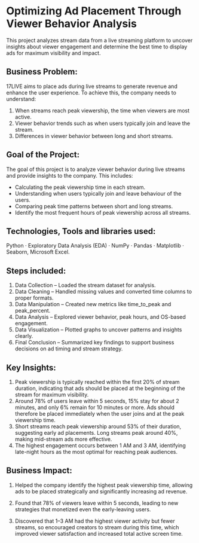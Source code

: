 # Optimizing Ad Placement Through Viewer Behavior Analysis

This project analyzes stream data from a live streaming platform to uncover insights about viewer engagement and determine the best time to display ads for maximum visibility and impact.

## Business Problem:
17LIVE aims to place ads during live streams to generate revenue and enhance the user experience. To achieve this, the company needs to understand:
1. When streams reach peak viewership, the time when viewers are most active.  
2. Viewer behavior trends such as when users typically join and leave the stream.  
3. Differences in viewer behavior between long and short streams.

## Goal of the Project:
The goal of this project is to analyze viewer behavior during live streams and provide insights to the company. This includes:

- Calculating the peak viewership time in each stream.
- Understanding when users typically join and leave behaviour of the users.
- Comparing peak time patterns between short and long streams.
- Identify the most frequent hours of peak viewership across all streams.

## Technologies, Tools and libraries used:
Python · Exploratory Data Analysis (EDA) · NumPy · Pandas · Matplotlib · Seaborn, Microsoft Excel.

## Steps included:
1) Data Collection – Loaded the stream dataset for analysis.
2) Data Cleaning – Handled missing values and converted time columns to proper formats.
3) Data Manipulation – Created new metrics like time_to_peak and peak_percent.
4) Data Analysis – Explored viewer behavior, peak hours, and OS-based engagement.
5) Data Visualization – Plotted graphs to uncover patterns and insights clearly.
6) Final Conclusion – Summarized key findings to support business decisions on ad timing and stream strategy.

## Key Insights:
1) Peak viewership is typically reached within the first 20% of stream duration, indicating that ads should be placed at the beginning of the stream for maximum visibility.
2) Around 78% of users leave within 5 seconds, 15% stay for about 2 minutes, and only 6% remain for 10 minutes or more. Ads should therefore be placed immediately when the user joins and at the peak viewership time.
3) Short streams reach peak viewership around 53% of their duration, suggesting early ad placements. Long streams peak around 40%, making mid-stream ads more effective.
4) The highest engagement occurs between 1 AM and 3 AM, identifying late-night hours as the most optimal for reaching peak audiences.

## Business Impact:
1) Helped the company identify the highest peak viewership time, allowing ads to be placed strategically and significantly increasing ad revenue.

2) Found that 78% of viewers leave within 5 seconds, leading to new strategies that monetized even the early-leaving users.

3) Discovered that 1–3 AM had the highest viewer activity but fewer streams, so encouraged creators to stream during this time, which improved viewer satisfaction and increased total active screen time.


